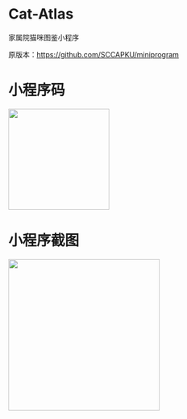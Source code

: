 # Cat-Atlas

家属院猫咪图鉴小程序

原版本：https://github.com/SCCAPKU/miniprogram


# 小程序码
<img src="https://github.com/xinag1/cats/blob/main/%E5%B0%8F%E7%A8%8B%E5%BA%8F%E7%A0%81.jpg"  width="200" height="200" align="bottom" />



# 小程序截图
<img src="https://github.com/xinag1/CatAtlas/blob/main/%E6%88%AA%E5%9B%BE1.jpg"  width="300"  align="bottom" />

